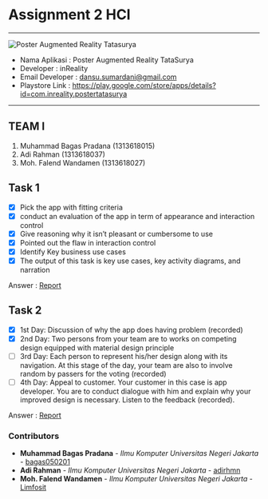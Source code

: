 # Assignment 2 HCI 
- - - -
![Poster Augmented Reality Tatasurya](https://github.com/bagas050201/Assignment-Interaksi-Manusia-dan-Komputer-113/blob/hw2/Task%201%20Report/Poster%20Augmented%20Reality%20Tatatsurya.PNG)

* Nama Aplikasi    : Poster Augmented Reality TataSurya
* Developer        : inReality
* Email Developer  : dansu.sumardani@gmail.com
* Playstore Link   : https://play.google.com/store/apps/details?id=com.inreality.postertatasurya

- - - - 

## TEAM I ##

  1. Muhammad Bagas Pradana (1313618015)
  2. Adi Rahman (1313618037)
  3. Moh. Falend Wandamen (1313618027)

## Task 1 ##

- [x] Pick the app with fitting criteria
- [x] conduct an evaluation of the app in term of appearance and interaction control
- [x] Give reasoning why it isn’t pleasant or cumbersome to use
- [x] Pointed out the flaw in interaction control
- [x] Identify Key business use cases
- [x] The output of this task is key use cases, key activity diagrams, and narration

Answer : [Report](https://github.com/bagas050201/Assignment-Interaksi-Manusia-dan-Komputer-113/tree/hw2/Task%201%20Report)

## Task 2 ##

- [x] 1st Day: Discussion of why the app does having problem (recorded)
- [x] 2nd Day: Two persons from your team are to works on competing design equipped with material design principle
- [ ] 3rd Day: Each person to represent his/her design along with its navigation. At this stage of the day, your team are also to involve random by passers for the voting (recorded)
- [ ] 4th Day: Appeal to customer. Your customer in this case is app developer. You are to conduct dialogue with him and explain why your improved design is necessary. Listen to the feedback (recorded). 

Answer : [Report](https://github.com/bagas050201/Assignment-Interaksi-Manusia-dan-Komputer-113/tree/hw2/Task%202%20Report)


### Contributors ###

* **Muhammad Bagas Pradana** - *Ilmu Komputer Universitas Negeri Jakarta* - [bagas050201](https://github.com/bagas050201)
* **Adi Rahman** - *Ilmu Komputer Universitas Negeri Jakarta* - [adirhmn](https://github.com/adirhmn)
* **Moh. Falend Wandamen** - *Ilmu Komputer Universitas Negeri Jakarta* - [Limfosit](https://github.com/Limfosit)
